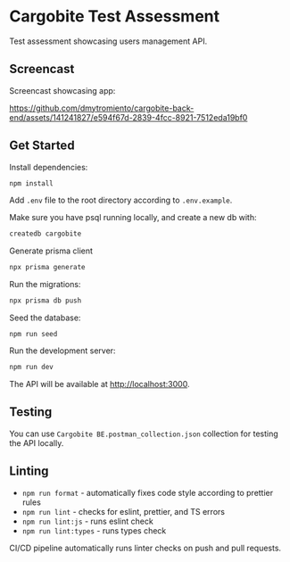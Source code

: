 # Cargobite Test Assessment

Test assessment showcasing users management API.

## Screencast

Screencast showcasing app: 

https://github.com/dmytromiento/cargobite-back-end/assets/141241827/e594f67d-2839-4fcc-8921-7512eda19bf0

## Get Started

Install dependencies:

```bash
npm install
```

Add `.env` file to the root directory according to `.env.example`.

Make sure you have psql running locally, and create a new db with:

```bash
createdb cargobite
```

Generate prisma client

```bash
npx prisma generate
```

Run the migrations:

```bash
npx prisma db push
````

Seed the database:

```
npm run seed
```

Run the development server:

```bash
npm run dev
```

The API will be available at [http://localhost:3000](http://localhost:3000).

## Testing

You can use `Cargobite BE.postman_collection.json` collection for testing the API locally.

## Linting

- `npm run format` - automatically fixes code style according to prettier rules
- `npm run lint` - checks for eslint, prettier, and TS errors
- `npm run lint:js` - runs eslint check
- `npm run lint:types` - runs types check

CI/CD pipeline automatically runs linter checks on push and pull requests.
